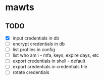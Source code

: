 # mawts

## TODO

- [x] input credentials in db
- [ ] encrypt credentials in db
- [ ] list profiles in config
- [ ] list who am i - mfa, keys, expire days, etc
- [ ] export credentials in shell - default
- [ ] export credentials in credentials file
- [ ] rotate credentials